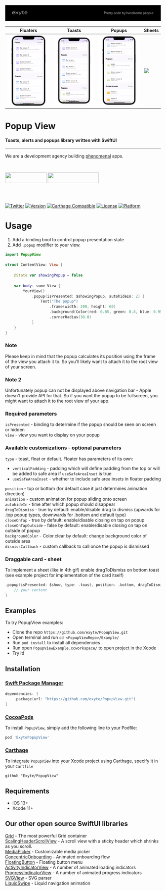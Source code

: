 <img src="https://raw.githubusercontent.com/exyte/media/master/common/header.png">
<table>
    <thead>
        <tr>
            <th>Floaters</th>
            <th>Toasts</th>
            <th>Popups</th>
            <th>Sheets</th>
        </tr>
    </thead>
    <tbody>
        <tr>
            <td>
                <img src="https://raw.githubusercontent.com/exyte/media/master/PopupView/1.gif" />
            </td>
            <td>
                <img src="https://raw.githubusercontent.com/exyte/media/master/PopupView/2.gif" />
            </td>
            <td>
                <img src="https://raw.githubusercontent.com/exyte/media/master/PopupView/3.gif" />
            </td>
            <td>
                <img src="https://raw.githubusercontent.com/exyte/media/master/PopupView/4.gif" />
            </td>
        </tr>
    </tbody>
</table>

<p><h1 align="left">Popup View</h1></p>

<p><h4>Toasts, alerts and popups library written with SwiftUI</h4></p>

___

<p> We are a development agency building
  <a href="https://clutch.co/profile/exyte#review-731233?utm_medium=referral&utm_source=github.com&utm_campaign=phenomenal_to_clutch">phenomenal</a> apps.</p>

</br>

<a href="https://exyte.com/contacts"><img src="https://i.imgur.com/vGjsQPt.png" width="134" height="34"></a> <a href="https://twitter.com/exyteHQ"><img src="https://i.imgur.com/DngwSn1.png" width="165" height="34"></a>

</br></br>

[![Twitter](https://img.shields.io/badge/Twitter-@exyteHQ-blue.svg?style=flat)](http://twitter.com/exyteHQ)
[![Version](https://img.shields.io/cocoapods/v/ExytePopupView.svg?style=flat)](http://cocoapods.org/pods/ExytePopupView)
[![Carthage Compatible](https://img.shields.io/badge/Carthage-compatible-0473B3.svg?style=flat)](https://github.com/Carthage/Carthage)
[![License](https://img.shields.io/cocoapods/l/ExytePopupView.svg?style=flat)](http://cocoapods.org/pods/ExytePopupView)
[![Platform](https://img.shields.io/cocoapods/p/ExytePopupView.svg?style=flat)](http://cocoapods.org/pods/ExytePopupView)

# Usage
1. Add a binding bool to control popup presentation state
2. Add `.popup` modifier to your view. 
```swift
import PopupView

struct ContentView: View {

    @State var showingPopup = false

    var body: some View {
        YourView()
            .popup(isPresented: $showingPopup, autohideIn: 2) {
                Text("The popup")
                    .frame(width: 200, height: 60)
                    .background(Color(red: 0.85, green: 0.8, blue: 0.95))
                    .cornerRadius(30.0)
            }
    }
}
```
### Note
Please keep in mind that the popup calculates its position using the frame of the view you attach it to. So you'll likely want to attach it to the root view of your screen.    
### Note 2
Unfortunately popup can not be displayed above navigation bar - Apple doesn't provide API for that. So if you want the popup to be fullscreen, you might want to attach it to the root view of your app.   

### Required parameters 
`isPresented` - binding to determine if the popup should be seen on screen or hidden     
`view` - view you want to display on your popup  

### Available customizations - optional parameters    
`type` - toast, float or default. Floater has parameters of its own:     
- `verticalPadding`  - padding which will define padding from the top or will be added to safe area if `useSafeAreaInset` is true     
- `useSafeAreaInset` - whether to include safe area insets in floater padding      

`position` - top or bottom (for default case it just determines animation direction)  
`animation` - custom animation for popup sliding onto screen  
`autohideIn` - time after which popup should disappear    
`dragToDismiss` - true by default: enable/disable drag to dismiss (upwards for .top popup types, downwards for .bottom and default type)    
`closeOnTap` - true by default: enable/disable closing on tap on popup     
`closeOnTapOutside` - false by default: enable/disable closing on tap on outside of popup     
`backgroundColor` - Color.clear by default: change background color of outside area     
`dismissCallback` - custom callback to call once the popup is dismissed      

### Draggable card - sheet
To implement a sheet (like in 4th gif) enable dragToDismiss on bottom toast (see example project for implementation of the card itself)
```swift
.popup(isPresented: $show, type: .toast, position: .bottom, dragToDismiss: true) {
    // your content 
}
```

## Examples

To try PopupView examples:
- Clone the repo `https://github.com/exyte/PopupView.git`
- Open terminal and run `cd <PopupViewRepo>/Example/`
- Run `pod install` to install all dependencies
- Run open `PopupViewExample.xcworkspace/` to open project in the Xcode
- Try it!

## Installation

### [Swift Package Manager](https://swift.org/package-manager/)

```swift
dependencies: [
    .package(url: "https://github.com/exyte/PopupView.git")
]
```

### [CocoaPods](http://cocoapods.org)

To install `PopupView`, simply add the following line to your Podfile:

```ruby
pod 'ExytePopupView'
```

### [Carthage](http://github.com/Carthage/Carthage)

To integrate `PopupView` into your Xcode project using Carthage, specify it in your `Cartfile`

```ogdl
github "Exyte/PopupView"
```

## Requirements

* iOS 13+
* Xcode 11+ 

## Our other open source SwiftUI libraries
[Grid](https://github.com/exyte/Grid) - The most powerful Grid container    
[ScalingHeaderScrollView](https://github.com/exyte/ScalingHeaderScrollView) - A scroll view with a sticky header which shrinks as you scroll.    
[MediaPicker](https://github.com/exyte/mediapicker) - Customizable media picker     
[ConcentricOnboarding](https://github.com/exyte/ConcentricOnboarding) - Animated onboarding flow    
[FloatingButton](https://github.com/exyte/FloatingButton) - Floating button menu    
[ActivityIndicatorView](https://github.com/exyte/ActivityIndicatorView) - A number of animated loading indicators    
[ProgressIndicatorView](https://github.com/exyte/ProgressIndicatorView) - A number of animated progress indicators    
[SVGView](https://github.com/exyte/SVGView) - SVG parser    
[LiquidSwipe](https://github.com/exyte/LiquidSwipe) - Liquid navigation animation    
